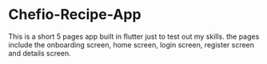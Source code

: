 # Chefio-Recipe-App
This is a short 5 pages app built in flutter just to test out my skills. the pages include the onboarding screen, home screen, login screen, register screen and details screen.
